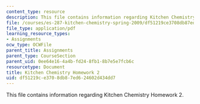```yaml
---
content_type: resource
description: This file contains information regarding Kitchen Chemistry Homework 2.
file: /courses/es-287-kitchen-chemistry-spring-2009/df51219ce3708db87ed624602d434dd7_MITES_287S09_assn02_Week02.pdf
file_type: application/pdf
learning_resource_types:
- Assignments
ocw_type: OCWFile
parent_title: Assignments
parent_type: CourseSection
parent_uid: 0ee64e16-4a4b-fd24-8fb1-8b7e5e7fcb6c
resourcetype: Document
title: Kitchen Chemistry Homework 2
uid: df51219c-e370-8db8-7ed6-24602d434dd7
---
```

This file contains information regarding Kitchen Chemistry Homework 2.


